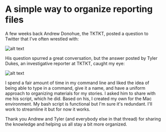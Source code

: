 # A simple way to organize reporting files

A few weeks back Andrew Donohue, the TKTKT, posted a question to Twitter that I've often wrestled with:

![alt text]()

His question spurred a great conversation, but the answer posted by Tyler Dukes, an investigative reporter at TKTKT, caught my eye:

![alt text]()

I spend a fair amount of time in my command line and liked the idea of being able to type in a command, give it a name, and have a uniform approach to organizing materials for my stories. I asked him to share with me his script, which he did. Based on his, I created my own for the Mac environment. My bash script is functional but I'm sure it's redundant. I'll work to streamline it but for now it works.

Thank you Andrew and Tyler (and everybody else in that thread) for sharing the knowledge and helping us all stay a bit more organized.
